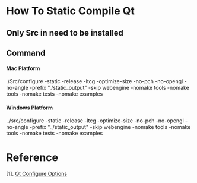 # How To Static Compile Qt 

## Only Src in need to be installed
 
## Command
#### Mac Platform
./Src/configure -static -release -ltcg -optimize-size -no-pch -no-opengl -no-angle -prefix "./static_output" -skip webengine -nomake tools -nomake tools -nomake tests -nomake examples 

#### Windows Platform
../src/configure -static -release -ltcg -optimize-size -no-pch -no-opengl -no-angle -prefix "../static_output" -skip webengine -nomake tools -nomake tools -nomake tests -nomake examples 

# Reference
[1]. [Qt Configure Options](https://doc.qt.io/qt-5/configure-options.html)
